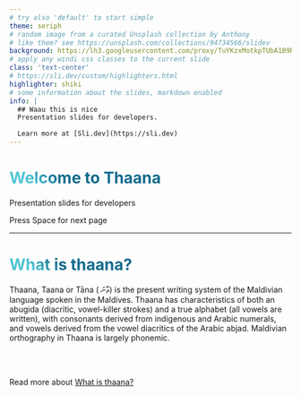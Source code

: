 ```yaml
---
# try also 'default' to start simple
theme: seriph
# random image from a curated Unsplash collection by Anthony
# like them? see https://unsplash.com/collections/94734566/slidev
background: https://lh3.googleusercontent.com/proxy/TuYKzxMotkpTUbA1B9Rqb0J1-t0mvLpRZJ9gTIs5KCcYhJ-HAIH1RhYtOCV8v9JL40Z5LqNUNuoZDeklphHphJ2ZZsmf04F_7We10UG7Zgk7S_4RvtIOE08CxY44FQ
# apply any windi css classes to the current slide
class: 'text-center'
# https://sli.dev/custom/highlighters.html
highlighter: shiki
# some information about the slides, markdown enabled
info: |
  ## Waau this is nice
  Presentation slides for developers.

  Learn more at [Sli.dev](https://sli.dev)
---
```


# Welcome to Thaana 

Presentation slides for developers



<div class="pt-12">
  <span @click="$slidev.nav.next" class="px-2 p-1 rounded cursor-pointer" hover="bg-white bg-opacity-10">
    Press Space for next page <carbon:arrow-right class="inline"/>
  </span>
</div>

<a href="https://github.com/slidevjs/slidev" target="_blank" alt="GitHub"
  class="abs-br m-6 text-xl icon-btn opacity-50 !border-none !hover:text-white">
  <carbon-logo-github />
</a>


---

# What is thaana?

Thaana, Taana or Tāna ( ތާނަ‎) is the present writing system of the Maldivian language spoken in the Maldives. Thaana has characteristics of both an abugida (diacritic, vowel-killer strokes) and a true alphabet (all vowels are written), with consonants derived from indigenous and Arabic numerals, and vowels derived from the vowel diacritics of the Arabic abjad. Maldivian orthography in Thaana is largely phonemic.

<br>
<br>

Read more about [What is thaana?](https://en.wikipedia.org/wiki/Thaana)

<!--
You can have `style` tag in markdown to override the style for the current page.
Learn more: https://sli.dev/guide/syntax#embedded-styles
-->

<style>
h1 {
  background-color: #2B90B6;
  background-image: linear-gradient(45deg, #4EC5D4 10%, #146b8c 20%);
  background-size: 100%;
  -webkit-background-clip: text;
  -moz-background-clip: text;
  -webkit-text-fill-color: transparent; 
  -moz-text-fill-color: transparent;
}
</style>
